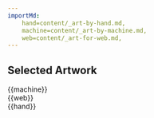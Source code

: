 ```yaml
---
importMd: 
    hand=content/_art-by-hand.md,
    machine=content/_art-by-machine.md,
    web=content/_art-for-web.md,
---
```


<section>
    <h1>Selected Artwork</h1>
</section>
<section id="machine">
    {{machine}}
</section>
<section id="web">
    {{web}}
</section>
<section id="hand">
    {{hand}}
</section>



